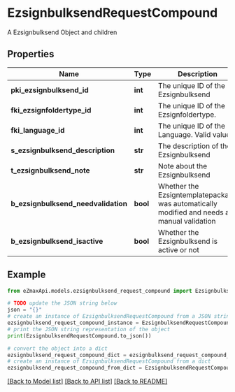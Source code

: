 # EzsignbulksendRequestCompound

A Ezsignbulksend Object and children

## Properties

Name | Type | Description | Notes
------------ | ------------- | ------------- | -------------
**pki_ezsignbulksend_id** | **int** | The unique ID of the Ezsignbulksend | [optional] 
**fki_ezsignfoldertype_id** | **int** | The unique ID of the Ezsignfoldertype. | 
**fki_language_id** | **int** | The unique ID of the Language.  Valid values:  |Value|Description| |-|-| |1|French| |2|English| | 
**s_ezsignbulksend_description** | **str** | The description of the Ezsignbulksend | 
**t_ezsignbulksend_note** | **str** | Note about the Ezsignbulksend | 
**b_ezsignbulksend_needvalidation** | **bool** | Whether the Ezsigntemplatepackage was automatically modified and needs a manual validation | 
**b_ezsignbulksend_isactive** | **bool** | Whether the Ezsignbulksend is active or not | 

## Example

```python
from eZmaxApi.models.ezsignbulksend_request_compound import EzsignbulksendRequestCompound

# TODO update the JSON string below
json = "{}"
# create an instance of EzsignbulksendRequestCompound from a JSON string
ezsignbulksend_request_compound_instance = EzsignbulksendRequestCompound.from_json(json)
# print the JSON string representation of the object
print(EzsignbulksendRequestCompound.to_json())

# convert the object into a dict
ezsignbulksend_request_compound_dict = ezsignbulksend_request_compound_instance.to_dict()
# create an instance of EzsignbulksendRequestCompound from a dict
ezsignbulksend_request_compound_from_dict = EzsignbulksendRequestCompound.from_dict(ezsignbulksend_request_compound_dict)
```
[[Back to Model list]](../README.md#documentation-for-models) [[Back to API list]](../README.md#documentation-for-api-endpoints) [[Back to README]](../README.md)


